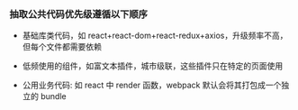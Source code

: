 <!--  这只是一份学习webpack的记录，版本4.0 -->

### 抽取公共代码优先级遵循以下顺序

- 基础库类代码，如 react+react-dom+react-redux+axios，升级频率不高，但每个文件都需要依赖

- 低频使用的组件，如富文本插件，城市级联，这些插件只在特定的页面使用

- 公用业务代码: 如 react 中 render 函数，webpack 默认会将其打包成一个独立的 bundle
